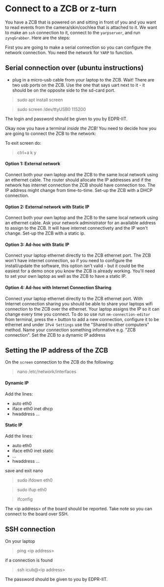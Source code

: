 # Connect to a ZCB or z-turn

You have a ZCB that is powered on and sitting in front of you and you want to read events from the camera/skin/cochlea that is attached to it. We want to make an `ssh` connection to it, connect to the `yarpserver`, and run `zynqGrabber`. Here are the steps:

First you are going to make a serial connection so you can configure the network connection. You need the network for `YARP` to function.

## Serial connection over (ubuntu instructions)

* plug in a micro-usb cable from your laptop to the ZCB. Wait! There are two usb ports on the ZCB. Use the one that says uart next to it - it should be on the opposite side to the sd-card port.

> sudo apt install screen

> sudo screen /dev/ttyUSB0 115200

The login and password should be given to you by EDPR-IIT.

Okay now you have a terminal *inside the ZCB!* You need to decide how you are going to connect the ZCB to the network:

To exit screen do:

> ctrl+a
> k
> y

#### Option 1: External network

Connect both your own laptop and the ZCB to the same local network using an ethernet cable. The router should allocate the IP addresses and if the network has internet connection the ZCB should have connection too. The IP address might change from time-to-time. Set-up the ZCB with a DHCP connection.

#### Option 2: External network with Static IP

Connect both your own laptop and the ZCB to the same local network using an ethernet cable. Ask your network administrator for an available address to assign to the ZCB. It will have internet connectivety and the IP won't change. Set-up the ZCB with a static ip.

#### Option 3: Ad-hoc with Static IP

Connect your laptop ethernet directly to the ZCB ethernet port.  The ZCB won't have internet connection, so if you need to configure the install/update the software, this option isn't valid - but it could be the easiest for a demo once you know the ZCB is already working. You'll need to set your own laptop as well as the ZCB to have a static IP.

#### Option 4: Ad-hoc with Internet Connection Sharing

Connect your laptop ethernet directly to the ZCB ethernet port. With Internet connection sharing you should be able to share your laptops wifi connection to the ZCB over the ethernet. Your laptop assigns the IP so it can change every time you connect. To do so use run `nm-connection-editor` from terminal, press the `+` button to add a new connection, configure it to be ethernet and under `IPv4 Settings` use the "Shared to other computers" method. Name your connection something informative e.g. "ZCB connection". Set the ZCB to a dynamic IP address

## Setting the IP address of the ZCB

On the `screen` connection to the ZCB do the following:

> nano /etc/network/interfaces

#### Dynamic IP

Add the lines:
* auto eth0
* iface eth0 inet dhcp
* hwaddress ...

#### Static IP

Add the lines:
* auto eth0
* iface eth0 inet static
* ...
* hwaddress ...

save and exit nano

> sudo ifdown eth0

> sudo ifup eth0

> ifconfig

The \<ip address\> of the board should be reported. Take note so you can connect to the board over SSH.

## SSH connection

On your laptop

> ping \<ip address\>

if a connection is found

> ssh icub@\<ip address\>

The password should be given to you by EDPR-IIT.

